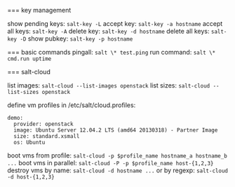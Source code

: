 
=== key management

show pending keys: `salt-key -L`
accept key: `salt-key -a hostname`
accept all keys: `salt-key -A`
delete key: `salt-key -d hostname`
delete all keys: `salt-key -D`
show pubkey: `salt-key -p hostname`


=== basic commands
pingall: `salt \* test.ping`
run command: `salt \* cmd.run uptime`

=== salt-cloud

list images: `salt-cloud --list-images openstack`
list sizes: `salt-cloud --list-sizes openstack`

define vm profiles in /etc/salt/cloud.profiles:

```
demo:
  provider: openstack
  image: Ubuntu Server 12.04.2 LTS (amd64 20130318) - Partner Image
  size: standard.xsmall
  os: Ubuntu
```

boot vms from profile: `salt-cloud -p $profile_name hostname_a hostname_b ...`
boot vms in parallel: `salt-cloud -P -p $profile_name host-{1,2,3}`
destroy vms by name: `salt-cloud -d hostname ...` or by regexp: `salt-cloud -d host-{1,2,3}`

